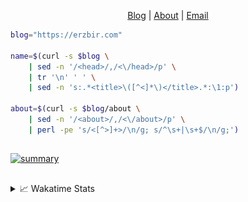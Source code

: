 <div dir="auto">
  <p dir="auto" align="center">
  </p>
  <p dir="auto" align="center">
    <a href="https://erzbir.com" rel="nofollow">Blog</a> |
    <a href="https://erzbir.com/about/" rel="nofollow">About</a> |
    <a href="mailto:contact@erzbir.com">Email</a>
  </p>
</div>

```bash
blog="https://erzbir.com"

name=$(curl -s $blog \
	| sed -n '/<head>/,/<\/head>/p' \
	| tr '\n' ' ' \
	| sed -n 's:.*<title>\([^<]*\)</title>.*:\1:p')

about=$(curl -s $blog/about \
	| sed -n '/<about>/,/<\/about>/p' \
	| perl -pe 's/<[^>]+>/\n/g; s/^\s+|\s+$/\n/g;')
```

##

<a href="https://github.com/Erzbir">
<img src="https://github-profile-summary-cards.vercel.app/api/cards/profile-details?username=Erzbir&theme=tokyonight" alt="summary">
</a>

##

<details>
<summary>📈 Wakatime Stats</summary>
<br>

![Erzbir's wakatime stats](https://github-readme-stats.vercel.app/api/wakatime?username=Erzbir\&layout=compact)

##

<!--START_SECTION:waka-->
![Code Time](http://img.shields.io/badge/Code%20Time-1%2C489%20hrs%2042%20mins-blue)

![Profile Views](http://img.shields.io/badge/Profile%20Views-36-blue)

**🐱 My GitHub Data** 

> 📦 299.2 kB Used in GitHub's Storage 
 > 
> 🚫 Not Opted to Hire
 > 
> 📜 32 Public Repositories 
 > 
> 🔑 13 Private Repositories 
 > 
**I'm a Night 🦉** 

```text
🌞 Morning                219 commits         █████░░░░░░░░░░░░░░░░░░░░   19.80 % 
🌆 Daytime                304 commits         ███████░░░░░░░░░░░░░░░░░░   27.49 % 
🌃 Evening                337 commits         ████████░░░░░░░░░░░░░░░░░   30.47 % 
🌙 Night                  246 commits         ██████░░░░░░░░░░░░░░░░░░░   22.24 % 
```
📅 **I'm Most Productive on Tuesday** 

```text
Monday                   146 commits         ███░░░░░░░░░░░░░░░░░░░░░░   13.20 % 
Tuesday                  198 commits         ████░░░░░░░░░░░░░░░░░░░░░   17.90 % 
Wednesday                138 commits         ███░░░░░░░░░░░░░░░░░░░░░░   12.48 % 
Thursday                 195 commits         ████░░░░░░░░░░░░░░░░░░░░░   17.63 % 
Friday                   137 commits         ███░░░░░░░░░░░░░░░░░░░░░░   12.39 % 
Saturday                 137 commits         ███░░░░░░░░░░░░░░░░░░░░░░   12.39 % 
Sunday                   155 commits         ████░░░░░░░░░░░░░░░░░░░░░   14.01 % 
```


📊 **This Week I Spent My Time On** 

```text
🕑︎ Time Zone: Asia/Shanghai

💬 Programming Languages: 
Java                     18 hrs 58 mins      ███████░░░░░░░░░░░░░░░░░░   28.86 % 
JavaScript               14 hrs 10 mins      █████░░░░░░░░░░░░░░░░░░░░   21.55 % 
YAML                     8 hrs 3 mins        ███░░░░░░░░░░░░░░░░░░░░░░   12.26 % 
HTML                     6 hrs 46 mins       ███░░░░░░░░░░░░░░░░░░░░░░   10.30 % 
SCSS                     5 hrs 56 mins       ██░░░░░░░░░░░░░░░░░░░░░░░   09.03 % 

🔥 Editors: 
IntelliJ IDEA            65 hrs 45 mins      █████████████████████████   100.00 % 

💻 Operating System: 
Mac                      65 hrs 45 mins      █████████████████████████   100.00 % 
```

**I Mostly Code in Java** 

```text
Java                     14 repos            ███████████████░░░░░░░░░░   58.33 % 
HTML                     2 repos             ██░░░░░░░░░░░░░░░░░░░░░░░   08.33 % 
SCSS                     1 repo              █░░░░░░░░░░░░░░░░░░░░░░░░   04.17 % 
JavaScript               1 repo              █░░░░░░░░░░░░░░░░░░░░░░░░   04.17 % 
C                        1 repo              █░░░░░░░░░░░░░░░░░░░░░░░░   04.17 % 
```



**Timeline**

![Lines of Code chart](https://raw.githubusercontent.com/Erzbir/Erzbir/main/assets/bar_graph.png)


 Last Updated on 04/08/2025 18:56:34 UTC
<!--END_SECTION:waka-->

</details>

##
